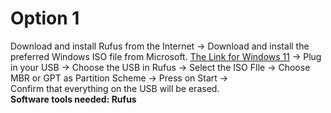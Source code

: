# Option 1
Download and install Rufus from the Internet -> Download and install the preferred Windows ISO file from Microsoft.  [The Link for Windows 11](https://www.microsoft.com/en-us/software-download/windows11) 
-> Plug in your USB -> Choose the USB in Rufus -> Select the ISO FIle -> Choose MBR or GPT as Partition Scheme -> Press on Start -><br/> Confirm that everything on the USB will be erased.<br/>
__Software tools needed: Rufus__
